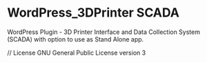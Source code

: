 # WordPress_3DPrinter SCADA

WordPress Plugin - 3D Printer Interface and Data Collection System (SCADA)
with option to use as Stand Alone app.


// License
GNU General Public License version 3
